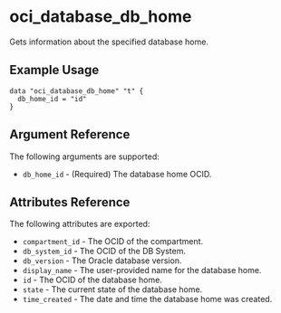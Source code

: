 # oci\_database\_db\_home

Gets information about the specified database home.

## Example Usage

```
data "oci_database_db_home" "t" {
  db_home_id = "id"
}
```

## Argument Reference

The following arguments are supported:

* `db_home_id` - (Required) The database home OCID.

## Attributes Reference

The following attributes are exported:

* `compartment_id` - The OCID of the compartment.
* `db_system_id` - The OCID of the DB System.
* `db_version` - The Oracle database version.
* `display_name` - The user-provided name for the database home.
* `id` - The OCID of the database home.
* `state` - The current state of the database home.
* `time_created` - The date and time the database home was created.
